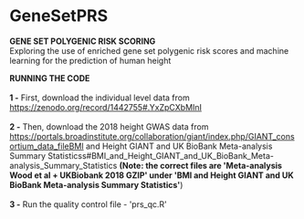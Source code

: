 # GeneSetPRS
**GENE SET POLYGENIC RISK SCORING** <br />
Exploring the use of enriched gene set polygenic risk scores and machine learning for the prediction of human height <br />

**RUNNING THE CODE** <br />
<br />
**1 -** First, download the individual level data from https://zenodo.org/record/1442755#.YxZpCXbMInI <br />
<br />
**2 -** Then, download the 2018 height GWAS data from https://portals.broadinstitute.org/collaboration/giant/index.php/GIANT_consortium_data_fileBMI and Height GIANT and UK BioBank Meta-analysis Summary Statisticss#BMI_and_Height_GIANT_and_UK_BioBank_Meta-analysis_Summary_Statistics **(Note: the correct files are 'Meta-analysis Wood et al + UKBiobank 2018 GZIP' under 'BMI and Height GIANT and UK BioBank Meta-analysis Summary Statistics'**) <br />
<br />
**3 -** Run the quality control file - 'prs_qc.R' <br />
<br />

